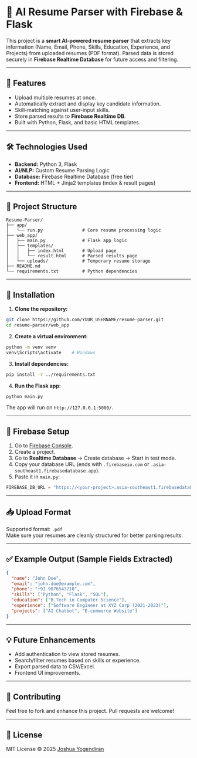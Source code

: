 # 🧠 AI Resume Parser with Firebase & Flask

This project is a **smart AI-powered resume parser** that extracts key information (Name, Email, Phone, Skills, Education, Experience, and Projects) from uploaded resumes (PDF format). Parsed data is stored securely in **Firebase Realtime Database** for future access and filtering.

---

## 🚀 Features

- Upload multiple resumes at once.
- Automatically extract and display key candidate information.
- Skill-matching against user-input skills.
- Store parsed results to **Firebase Realtime DB**.
- Built with Python, Flask, and basic HTML templates.

---

## 🛠️ Technologies Used

- **Backend:** Python 3, Flask
- **AI/NLP:** Custom Resume Parsing Logic
- **Database:** Firebase Realtime Database (free tier)
- **Frontend:** HTML + Jinja2 templates (index & result pages)

---

## 📁 Project Structure

```
Resume-Parser/
├── app/
│   └── run.py               # Core resume processing logic
├── web_app/
│   ├── main.py              # Flask app logic
│   ├── templates/
│   │   ├── index.html       # Upload page
│   │   └── result.html      # Parsed results page
│   └── uploads/             # Temporary resume storage
├── README.md
└── requirements.txt         # Python dependencies
```

---

## 🔧 Installation

1. **Clone the repository:**

```bash
git clone https://github.com/YOUR_USERNAME/resume-parser.git
cd resume-parser/web_app
```

2. **Create a virtual environment:**

```bash
python -m venv venv
venv\Scripts\activate    # Windows
```

3. **Install dependencies:**

```bash
pip install -r ../requirements.txt
```

4. **Run the Flask app:**

```bash
python main.py
```

The app will run on `http://127.0.0.1:5000/`.

---

## 🔐 Firebase Setup

1. Go to [Firebase Console](https://console.firebase.google.com/).
2. Create a project.
3. Go to **Realtime Database** → Create database → Start in test mode.
4. Copy your database URL (ends with `.firebaseio.com` or `.asia-southeast1.firebasedatabase.app`).
5. Paste it in `main.py`:

```python
FIREBASE_DB_URL = "https://<your-project>.asia-southeast1.firebasedatabase.app/"
```

---

## 📥 Upload Format

Supported format: `.pdf`  
Make sure your resumes are cleanly structured for better parsing results.

---

## ✅ Example Output (Sample Fields Extracted)

```json
{
  "name": "John Doe",
  "email": "john.doe@example.com",
  "phone": "+91 9876543210",
  "skills": ["Python", "Flask", "SQL"],
  "education": ["B.Tech in Computer Science"],
  "experience": ["Software Engineer at XYZ Corp (2021-2023)"],
  "projects": ["AI Chatbot", "E-commerce Website"]
}
```

---

## 💡 Future Enhancements

- Add authentication to view stored resumes.
- Search/filter resumes based on skills or experience.
- Export parsed data to CSV/Excel.
- Frontend UI improvements.

---

## 🤝 Contributing

Feel free to fork and enhance this project. Pull requests are welcome!

---

## 📄 License

MIT License © 2025 [Joshua Yogendiran](https://github.com/Jidendiran-coder)
